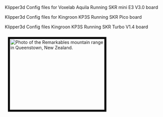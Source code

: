 Klipper3d Config files for Voxelab Aquila Running SKR mini E3 V3.0 board

Klipper3d Config files for Kingroon KP3S Running SKR Pico board

Klipper3d Config files Kingroon KP3S Running SKR Turbo V1.4 board 

<!-- Codes by HTML.am -->

<!-- CSS Code -->
<style type="text/css" scoped>
img.GeneratedImage {
width:300px;height:225px;margin:10px;border-width:6px;border-color:#000000;border-style:solid;
}
</style>

<!-- HTML Code -->
<img src="//www.html.am/images/samples/remarkables_queenstown_new_zealand-300x225.jpg" alt="Photo of the Remarkables mountain range in Queenstown, New Zealand." class="GeneratedImage">

